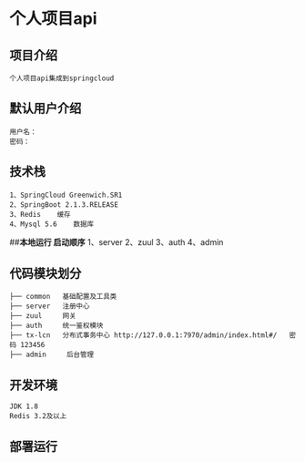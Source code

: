 # **个人项目api**

## **项目介绍**
    个人项目api集成到springcloud
    
## **默认用户介绍**
    用户名： 
    密码：  	
	

##  **技术栈**
    1、SpringCloud Greenwich.SR1
    2、SpringBoot 2.1.3.RELEASE
    3、Redis    缓存
    4、Mysql 5.6    数据库
   
        
    
##**本地运行 启动顺序**
    1、server
    2、zuul
    3、auth
    4、admin
  

## **代码模块划分**
    ├── common   基础配置及工具类
    ├── server   注册中心
    ├── zuul     网关
    ├── auth     统一鉴权模块
    ├── tx-lcn   分布式事务中心 http://127.0.0.1:7970/admin/index.html#/   密码 123456
    ├── admin     后台管理

    
## **开发环境**
    JDK 1.8
    Redis 3.2及以上
    
## **部署运行**